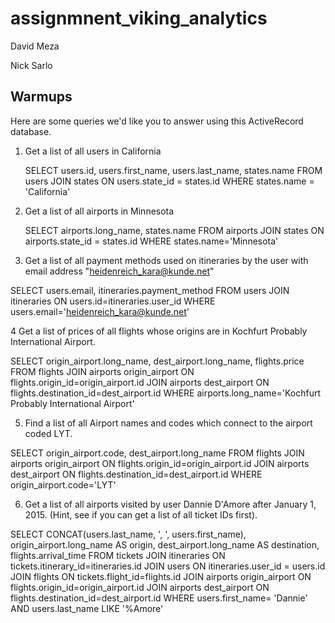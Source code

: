 # assignmnent_viking_analytics


David Meza

Nick Sarlo


## Warmups

Here are some queries we'd like you to answer using this ActiveRecord database.

1. Get a list of all users in California

    SELECT users.id, users.first_name, users.last_name, states.name 
    FROM users JOIN states ON users.state_id = states.id 
    WHERE states.name = 'California'

2. Get a list of all airports in Minnesota

    SELECT airports.long_name, states.name
    FROM airports JOIN states ON airports.state_id = states.id
    WHERE states.name='Minnesota'


3. Get a list of all payment methods used on itineraries by the user with email address "heidenreich_kara@kunde.net"

  SELECT users.email, itineraries.payment_method FROM users JOIN itineraries ON users.id=itineraries.user_id WHERE users.email='heidenreich_kara@kunde.net'
  

4  Get a list of prices of all flights whose origins are in Kochfurt Probably International Airport.

  SELECT origin_airport.long_name, dest_airport.long_name, flights.price FROM flights JOIN airports origin_airport ON flights.origin_id=origin_airport.id JOIN airports dest_airport ON flights.destination_id=dest_airport.id WHERE airports.long_name='Kochfurt Probably International Airport'



5.  Find a list of all Airport names and codes which connect to the airport coded LYT.


  SELECT origin_airport.code, dest_airport.long_name FROM flights JOIN airports origin_airport ON flights.origin_id=origin_airport.id JOIN airports dest_airport ON flights.destination_id=dest_airport.id WHERE origin_airport.code='LYT'

6. Get a list of all airports visited by user Dannie D'Amore after January 1, 2015. (Hint, see if you can get a list of all ticket IDs first).

  SELECT CONCAT(users.last_name, ', ', users.first_name), origin_airport.long_name AS origin, dest_airport.long_name AS destination, flights.arrival_time FROM tickets JOIN itineraries ON tickets.itinerary_id=itineraries.id JOIN users ON itineraries.user_id = users.id JOIN flights ON tickets.flight_id=flights.id JOIN airports origin_airport ON flights.origin_id=origin_airport.id JOIN airports dest_airport ON flights.destination_id=dest_airport.id WHERE users.first_name= 'Dannie' AND users.last_name LIKE '%Amore'

